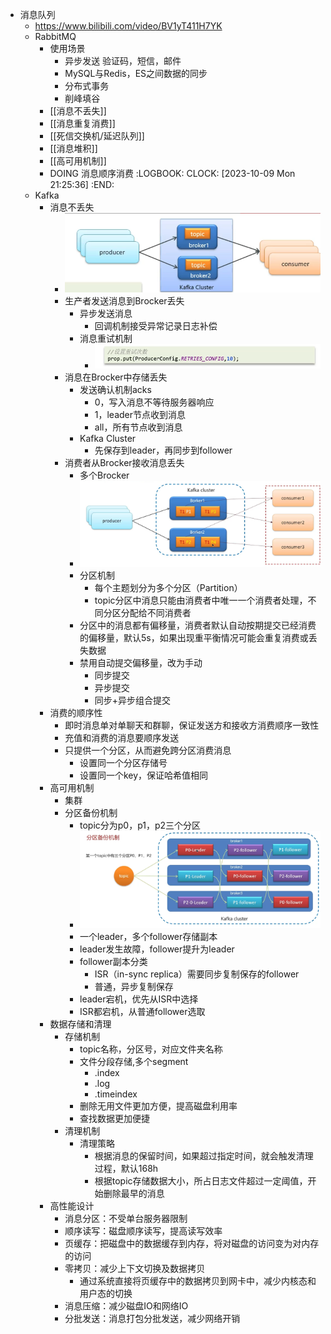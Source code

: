 - 消息队列
	- https://www.bilibili.com/video/BV1yT411H7YK
	- RabbitMQ
		- 使用场景
			- 异步发送 验证码，短信，邮件
			- MySQL与Redis，ES之间数据的同步
			- 分布式事务
			- 削峰填谷
		- [[消息不丢失]]
		- [[消息重复消费]]
		- [[死信交换机/延迟队列]]
		- [[消息堆积]]
		- [[高可用机制]]
		- DOING 消息顺序消费
		  :LOGBOOK:
		  CLOCK: [2023-10-09 Mon 21:25:36]
		  :END:
	- Kafka
		- 消息不丢失
			- ![image.png](../assets/image_1696857129269_0.png)
			- 生产者发送消息到Brocker丢失
				- 异步发送消息
					- 回调机制接受异常记录日志补偿
				- 消息重试机制
					- ![image.png](../assets/image_1696857225846_0.png)
			- 消息在Brocker中存储丢失
				- 发送确认机制acks
					- 0，写入消息不等待服务器响应
					- 1，leader节点收到消息
					- all，所有节点收到消息
				- Kafka Cluster
					- 先保存到leader，再同步到follower
			- 消费者从Brocker接收消息丢失
				- 多个Brocker
				- ![image.png](../assets/image_1696857536672_0.png)
				- 分区机制
					- 每个主题划分为多个分区（Partition）
					- topic分区中消息只能由消费者中唯一一个消费者处理，不同分区分配给不同消费者
				- 分区中的消息都有偏移量，消费者默认自动按期提交已经消费的偏移量，默认5s，如果出现重平衡情况可能会重复消费或丢失数据
				- 禁用自动提交偏移量，改为手动
					- 同步提交
					- 异步提交
					- 同步+异步组合提交
		- 消费的顺序性
			- 即时消息单对单聊天和群聊，保证发送方和接收方消费顺序一致性
			- 充值和消费的消息要顺序发送
			- 只提供一个分区，从而避免跨分区消费消息
				- 设置同一个分区存储号
				- 设置同一个key，保证哈希值相同
		- 高可用机制
			- 集群
			- 分区备份机制
				- topic分为p0，p1，p2三个分区
				- ![image.png](../assets/image_1696858281407_0.png)
				- 一个leader，多个follower存储副本
				- leader发生故障，follower提升为leader
				- follower副本分类
					- ISR（in-sync replica）需要同步复制保存的follower
					- 普通，异步复制保存
				- leader宕机，优先从ISR中选择
				- ISR都宕机，从普通follower选取
		- 数据存储和清理
			- 存储机制
				- topic名称，分区号，对应文件夹名称
				- 文件分段存储,多个segment
					- .index
					- .log
					- .timeindex
				- 删除无用文件更加方便，提高磁盘利用率
				- 查找数据更加便捷
			- 清理机制
				- 清理策略
					- 根据消息的保留时间，如果超过指定时间，就会触发清理过程，默认168h
					- 根据topic存储数据大小，所占日志文件超过一定阈值，开始删除最早的消息
		- 高性能设计
			- 消息分区：不受单台服务器限制
			- 顺序读写：磁盘顺序读写，提高读写效率
			- 页缓存：把磁盘中的数据缓存到内存，将对磁盘的访问变为对内存的访问
			- 零拷贝：减少上下文切换及数据拷贝
				- 通过系统直接将页缓存中的数据拷贝到网卡中，减少内核态和用户态的切换
			- 消息压缩：减少磁盘IO和网络IO
			- 分批发送：消息打包分批发送，减少网络开销